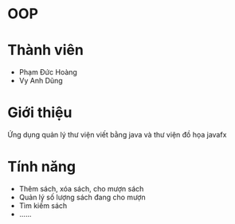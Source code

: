 # OOP 

# Thành viên
* Phạm Đức Hoàng
* Vy Anh Dũng 

# Giới thiệu
Ứng dụng quản lý thư viện viết bằng java và thư viện đồ họa javafx

# Tính năng 
* Thêm sách, xóa sách, cho mượn sách
* Quản lý số lượng sách đang cho mượn
* Tìm kiếm sách 
* ......
